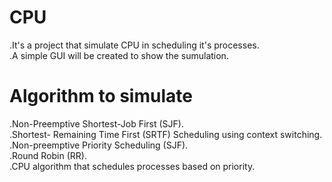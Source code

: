 # CPU

.It's a project that simulate CPU in scheduling it's processes.<br />
.A simple GUI will be created to show the sumulation.<br />

# Algorithm to simulate

.Non-Preemptive Shortest-Job First (SJF).<br />
.Shortest- Remaining Time First (SRTF) Scheduling using context switching.<br />
.Non-preemptive Priority Scheduling (SJF).<br />
.Round Robin (RR).<br />
.CPU algorithm that schedules processes based on priority.<br />


